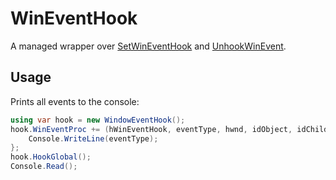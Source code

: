 # WinEventHook
A managed wrapper over [SetWinEventHook](https://docs.microsoft.com/en-us/windows/win32/api/winuser/nf-winuser-setwineventhook) and [UnhookWinEvent](https://docs.microsoft.com/en-us/windows/win32/api/winuser/nf-winuser-unhookwinevent).

## Usage
Prints all events to the console:
```cs
using var hook = new WindowEventHook();
hook.WinEventProc += (hWinEventHook, eventType, hwnd, idObject, idChild, dwEventThread, dwmsEventTime) => {
    Console.WriteLine(eventType);
};
hook.HookGlobal();
Console.Read();
```
